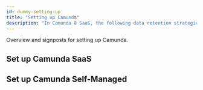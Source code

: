 ```yaml
---
id: dummy-setting-up
title: "Setting up Camunda"
description: "In Camunda 8 SaaS, the following data retention strategies are implemented. This is necessary as the amount of data can grow significantly over time."
---
```


Overview and signposts for setting up Camunda.

## Set up Camunda SaaS

## Set up Camunda Self-Managed
